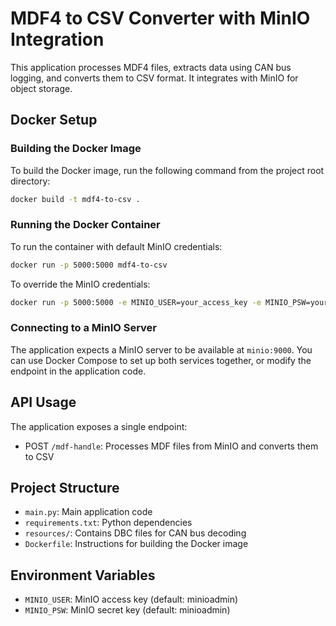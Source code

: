# MDF4 to CSV Converter with MinIO Integration

This application processes MDF4 files, extracts data using CAN bus logging, and converts them to CSV format. It integrates with MinIO for object storage.

## Docker Setup

### Building the Docker Image

To build the Docker image, run the following command from the project root directory:

```bash
docker build -t mdf4-to-csv .
```

### Running the Docker Container

To run the container with default MinIO credentials:

```bash
docker run -p 5000:5000 mdf4-to-csv
```

To override the MinIO credentials:

```bash
docker run -p 5000:5000 -e MINIO_USER=your_access_key -e MINIO_PSW=your_secret_key mdf4-to-csv
```

### Connecting to a MinIO Server

The application expects a MinIO server to be available at `minio:9000`. You can use Docker Compose to set up both services together, or modify the endpoint in the application code.

## API Usage

The application exposes a single endpoint:

- POST `/mdf-handle`: Processes MDF files from MinIO and converts them to CSV

## Project Structure

- `main.py`: Main application code
- `requirements.txt`: Python dependencies
- `resources/`: Contains DBC files for CAN bus decoding
- `Dockerfile`: Instructions for building the Docker image

## Environment Variables

- `MINIO_USER`: MinIO access key (default: minioadmin)
- `MINIO_PSW`: MinIO secret key (default: minioadmin)